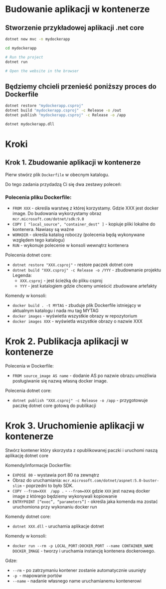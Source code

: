 # Budowanie aplikacji w kontenerze

## Stworzenie przykładowej aplikacji .net core

```bash
dotnet new mvc -n mydockerapp

cd mydockerapp

# Run the project
dotnet run

# Open the website in the browser
```

## Będziemy chcieli przenieść poniższy proces do Dockerfile

```bash
dotnet restore "mydockerapp.csproj"
dotnet build "mydockerapp.csproj" -c Release -o /out
dotnet publish "mydockerapp.csproj" -c Release -o /app

dotnet mydockerapp.dll
```

# Kroki

## Krok 1. Zbudowanie aplikacji w kontenerze

Pierw stwórz plik `Dockerfile` w obecnym katalogu.

Do tego zadania przydadzą Ci się dwa zestawy poleceń:

### Polecenia pliku Dockerfile:
- `FROM XXX` - określa warstwę z której korzystamy. Gdzie XXX jest docker image. Do budowania wykorzystamy obraz `mcr.microsoft.com/dotnet/sdk:9.0`
- `COPY [ "local_source", "container_dest" ]` - kopiuje pliki lokalne do kontenera. Nawiasy są ważne
- `WORKDIR` - określa katalog roboczy (polecenia będą wykonywane względem tego katalogu)
- `RUN` - wykonuje polecenie w konsoli wewnątrz kontenera

Polecenia dotnet core: 
- `dotnet restore "XXX.csproj"` - restore paczek dotnet core
- `dotnet build "XXX.csproj" -c Release -o /YYY` - zbudownanie projektu
    Legenda:
    - `XXX.csproj` - jest ścieżką do pliku csproj
    - `YYY` - jest katalogiem gdzie chcemy umieścić zbudowane artefakty

Komendy w konsoli:

- `docker build . -t MYTAG` - zbuduje plik Dockerfile istniejący w aktualnym katalogu i nada mu tag MYTAG
- `docker images` - wyświetla wszystkie obrazy w repozytorium
- `docker images XXX` - wyświetla wszystkie obrazy o nazwie XXX

# Krok 2. Publikacja aplikacji w kontenerze

Polecenia w Dockerfile:
- `FROM source_image AS name` - dodanie AS po nazwie obrazu umożliwia posługiwanie się nazwą własną docker image.

Polecenia dotnet core:
- `dotnet publish "XXX.csproj" -c Release -o /app` - przygotowuje paczkę dotnet core gotową do publikacji 

# Krok 3. Uruchomienie aplikacji w kontenerze

Stwórz kontener który skorzysta z opublikowanej paczki i uruchomi naszą aplikację dotnet core

Komendy/informacje Dockerfile:
- `EXPOSE 80` - wystawia port 80 na zewnątrz
- Obraz do uruchamiania: `mcr.microsoft.com/dotnet/aspnet:5.0-buster-slim` - poprzedni to było SDK.
- `COPY --from=XXX  /app .` - `--from=XXX` gdzie `XXX` jest nazwą docker image z którego będziemy wykonywali kopiowanie
- `ENTRYPOINT [“exec”, “parameters”]` - określa jaka komenda ma zostać uruchomiona przy wykonaniu docker run 

Komendy dotnet core:
- `dotnet XXX.dll` - uruchamia aplikacje dotnet

Komendy w konsoli:
- `docker run --rm -p LOCAL_PORT:DOCKER_PORT --name CONTAINER_NAME DOCKER_IMAGE` - tworzy i uruchamia instancję kontenera dockerowego.

Gdze:
- `--rm` - po zatrzymaniu kontener zostanie automatycznie usunięty
- `-p `- mapowanie portów
- `--name` - nadanie własnego name uruchamianemu kontenerowi
